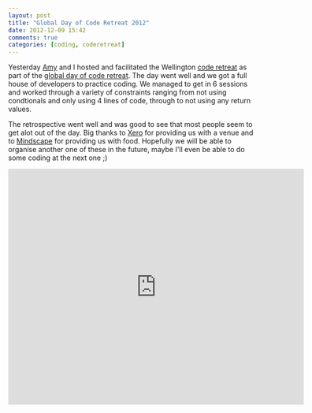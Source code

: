 ```yaml
---
layout: post
title: "Global Day of Code Retreat 2012"
date: 2012-12-09 15:42
comments: true
categories: [coding, coderetreat]
---
```


Yesterday [Amy](http://amy.palamounta.in) and I hosted and facilitated the Wellington [code retreat](http://coderetreat.org/) as part of the [global day of code retreat](http://globalday.coderetreat.org/). The day went well and we got a full house of developers to practice coding. We managed to get in 6 sessions and worked through a variety of constraints ranging from not using condtionals and only using 4 lines of code, through to not using any return values.

<!--more-->

The retrospective went well and was good to see that most people seem to get alot out of the day. Big thanks to [Xero](http://www.xero.com) for providing us with a venue and to [Mindscape](http://www.mindscapehq.com) for providing us with food. Hopefully we will be able to organise another one of these in the future, maybe I'll even be able to do some coding at the next one ;)

<iframe src="https://docs.google.com/presentation/embed?id=1B8j8QdsY-vUGLBsc0NKKlN-QOlPovYNXJyWOp6poL2M&start=true&loop=true&delayms=3000" frameborder="0" width="600" height="479" allowfullscreen="true" mozallowfullscreen="true" webkitallowfullscreen="true"></iframe>